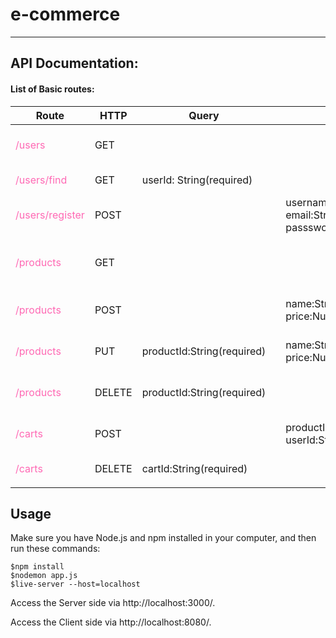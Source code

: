 # e-commerce

------

## API Documentation:

#### List of Basic routes:

| Route                                              | HTTP   | Query                      |      | Body                                                         | Description            | Output                                |
| -------------------------------------------------- | ------ | -------------------------- | ---- | ------------------------------------------------------------ | ---------------------- | ------------------------------------- |
| <span style="color:#FF69B4">/users</span>          | GET    |                            |      |                                                              | Get all the users info | "successfully get all users data."    |
| <span style="color:#FF69B4">/users/find</span>     | GET    | userId: String(required)   |      |                                                              | Find a user with id    | "successfully get user."              |
| <span style="color:#FF69B4">/users/register</span> | POST   |                            |      | username:String(required)<br />email:String(required)<br />passsword:String(required) | Register a user        | "user successfully registered"        |
| <span style="color:#FF69B4">/products</span>       | GET    |                            |      |                                                              | Get all the products   | "successfully get all products data." |
| <span style="color:#FF69B4">/products</span>       | POST   |                            |      | name:String(required)<br />price:Number(requied)             | Create new product     | "successfully created new product"    |
| <span style="color:#FF69B4">/products</span>       | PUT    | productId:String(required) |      | name:String<br />price:Number                                | Update a product       | "update product success."             |
| <span style="color:#FF69B4">/products</span>       | DELETE | productId:String(required) |      |                                                              | Delete a new product   | "delete product success"              |
| <span style="color:#FF69B4">/carts</span>          | POST   |                            |      | productId:String(required)<br />userId:String(required)      | Create a new cart      | "create new cart success"             |
| <span style="color:#FF69B4">/carts</span>          | DELETE | cartId:String(required)    |      |                                                              | Delete a cart          | "delete cart success"                 |
|                                                    |        |                            |      |                                                              |                        |                                       |

## Usage

Make sure you have Node.js and npm installed in your computer, and then run these commands:

```
$npm install
$nodemon app.js
$live-server --host=localhost
```

Access the Server side via http://localhost:3000/.

Access the Client side via http://localhost:8080/.